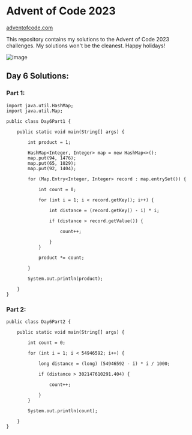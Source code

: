 # Advent of Code 2023

[adventofcode.com](adventofcode.com/2023)

This repository contains my solutions to the Advent of Code 2023 challenges. My solutions won't be the cleanest. Happy holidays!

![image](https://github.com/philipliucodes/advent-of-code-2023/assets/143216542/b2deb1f8-4281-419d-8b51-5ccf488372c2)

## Day 6 Solutions:

### Part 1:

```
import java.util.HashMap;
import java.util.Map;

public class Day6Part1 {

    public static void main(String[] args) {

        int product = 1;

        HashMap<Integer, Integer> map = new HashMap<>();
        map.put(94, 1476);
        map.put(65, 1029);
        map.put(92, 1404);

        for (Map.Entry<Integer, Integer> record : map.entrySet()) {

            int count = 0;

            for (int i = 1; i < record.getKey(); i++) {

                int distance = (record.getKey() - i) * i;

                if (distance > record.getValue()) {

                    count++;

                }
            }

            product *= count;

        }

        System.out.println(product);

    }
}
```

### Part 2:

```
public class Day6Part2 {

    public static void main(String[] args) {

        int count = 0;

        for (int i = 1; i < 54946592; i++) {

            long distance = (long) (54946592 - i) * i / 1000;

            if (distance > 302147610291.404) {

                count++;

            }
        }

        System.out.println(count);

    }
}
```
